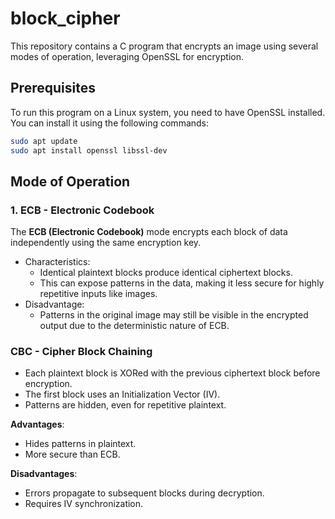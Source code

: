 # block_cipher
This repository contains a C program that encrypts an image using several modes of operation, leveraging OpenSSL for encryption.

## Prerequisites

To run this program on a Linux system, you need to have OpenSSL installed. You can install it using the following commands:

```bash
sudo apt update
sudo apt install openssl libssl-dev
```

## Mode of Operation

### 1. ECB - Electronic Codebook

The **ECB (Electronic Codebook)** mode encrypts each block of data independently using the same encryption key.

- Characteristics:
  - Identical plaintext blocks produce identical ciphertext blocks.
  - This can expose patterns in the data, making it less secure for highly repetitive inputs like images.
- Disadvantage:
  - Patterns in the original image may still be visible in the encrypted output due to the deterministic nature of ECB.

### CBC - Cipher Block Chaining

- Each plaintext block is XORed with the previous ciphertext block before encryption.
- The first block uses an Initialization Vector (IV).
- Patterns are hidden, even for repetitive plaintext.

**Advantages**:
- Hides patterns in plaintext.
- More secure than ECB.

**Disadvantages**:
- Errors propagate to subsequent blocks during decryption.
- Requires IV synchronization.